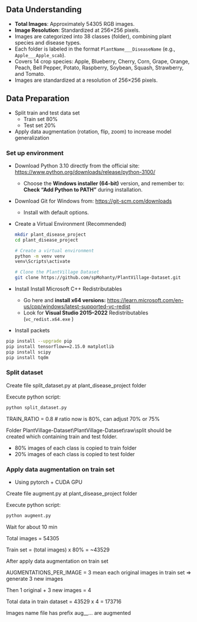 ## **Data Understanding**

- **Total Images**: Approximately 54305 RGB images.
- **Image Resolution**: Standardized at 256×256 pixels.
- Images are categorized into 38 classes (folder), combining plant species and disease types.
- Each folder is labeled in the format `PlantName___DiseaseName` (e.g., `Apple___Apple_scab`).
- Covers 14 crop species: Apple, Blueberry, Cherry, Corn, Grape, Orange, Peach, Bell Pepper, Potato, Raspberry, Soybean, Squash, Strawberry, and Tomato.
- Images are standardized at a resolution of 256×256 pixels.

## **Data Preparation**

- Split train and test data set
    - Train set 80%
    - Test set 20%
- Apply data augmentation (rotation, flip, zoom) to increase model generalization

### Set up environment

- Download Python 3.10 directly from the official site: https://www.python.org/downloads/release/python-3100/
    - Choose the **Windows installer (64-bit)** version, and remember to:
    **Check “Add Python to PATH”** during installation.
- Download Git for Windows from: https://git-scm.com/downloads
    - Install with default options.
- Create a Virtual Environment (Recommended)
    
    ```bash
    mkdir plant_disease_project
    cd plant_disease_project
    
    # Create a virtual environment
    python -m venv venv
    venv\Scripts\activate
    
    # Clone the PlantVillage Dataset
    git clone https://github.com/spMohanty/PlantVillage-Dataset.git
    ```
    
- Install Install Microsoft C++ Redistributables
    - Go here and **install x64 versions:** https://learn.microsoft.com/en-us/cpp/windows/latest-supported-vc-redist
    - Look for **Visual Studio 2015–2022** Redistributables (`vc_redist.x64.exe` )
- Install packets

```bash
pip install --upgrade pip
pip install tensorflow==2.15.0 matplotlib
pip install scipy
pip install tqdm
```

### Split dataset

Create file split_dataset.py at plant_disease_project folder

Execute python script:

```bash
python split_dataset.py
```

TRAIN_RATIO = 0.8 # ratio now is 80%, can adjust 70% or 75%

Folder PlantVillage-Dataset\PlantVillage-Dataset\raw\split should be created which containing train and test folder.

- 80% images of each class is copied to train folder
- 20% images of each class is copied to test folder

### Apply data augmentation on train set

- Using pytorch + CUDA GPU

Create file augment.py at plant_disease_project folder

Execute python script:

```bash
python augment.py
```
Wait for about 10 min


Total images = 54305

Train set = (total images) x 80% = ~43529

After apply data augmentation on train set

AUGMENTATIONS_PER_IMAGE = 3 mean each original images in train set ⇒ generate 3 new images

Then 1 original + 3 new images = 4

Total data in train dataset = 43529 x 4 = 173716

Images name file has prefix aug_<number>_… are augmented